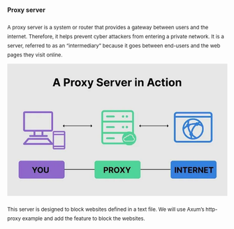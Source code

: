 #### Proxy server
<sub>A proxy server is a system or router that provides a gateway between users and the internet. Therefore, it helps prevent cyber attackers from entering a private network. It is a server, referred to as an “intermediary” because it goes between end-users and the web pages they visit online.</sub>


![proxy image](https://github.com/imrany/proxy-server/blob/main/assets/proxy_image.webp)

<sub>This server is designed to block websites defined in a text file. We will use Axum’s http-proxy example and add the feature to block the websites.</sub>
